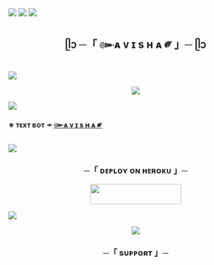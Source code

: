 
 
<img src="https://user-images.githubusercontent.com/73097560/115834477-dbab4500-a447-11eb-908a-139a6edaec5c.gif"> 
 <img src="https://readme-typing-svg.herokuapp.com?color=FF0000&width=420&lines=🧋+𝗛𝗔𝗣𝗣𝗬+𝗡𝗘𝗪+𝗬𝗘𝗔𝗥+❷⓿❷❹+🧋">
<img src="https://user-images.githubusercontent.com/73097560/115834477-dbab4500-a447-11eb-908a-139a6edaec5c.gif">


<h2 align="center">
    ᥫᩣ ─「 ๛ᴀ ᴠ ɪ s ʜ ᴀ ༗ 」─ ᥫᩣ


</h2>
<img src="https://readme-typing-svg.herokuapp.com?color=FF0786&width=420&lines=Ⰶ+ʜᴇʏ+ᴄᴜᴛɪᴇ+ᴅᴇᴘʟᴏʏ+ʙᴏᴛ+ᴏɴ+ʜᴇʀᴏᴋᴜ+Ⰶ;Ⰶ+ɪғ+ʏᴏᴜ+ᴅᴏɴ'ᴛ+ʜᴀᴠᴇ+ʜᴇʀᴏᴋᴜ+ᴀᴄᴄᴏᴜɴᴛ+Ⰶ;Ⰶ+ᴛʜᴇɴ+ᴅᴇᴘʟᴏʏ+ᴀʟsᴏ+ᴏɴ+ᴠᴘs+sᴇʀᴠᴇʀ+Ⰶ;Ⰶ+ᴘᴏᴡᴇʀᴇᴅ+ʙʏ+ʀᴏʏ+ᴇᴅɪᴛx+Ⰶ">
<p align="center">
  <img src="https://graph.org/file/241a156e1555427b80581.jpg">
</p>

<img src="https://readme-typing-svg.herokuapp.com?color=00FF00&width=420&lines=💌+ɪ+ᴀᴍ+๛+ᴀ+ᴠ+ɪ+s+ʜ+ᴀ+༗‌+ᴀɴᴅ+ɪ+ʜᴀᴠᴇ+sᴘᴇᴄɪᴀʟ+ғᴜᴛᴜʀᴇs+🧋;💌+ғʀɪsᴛ+ʏᴏᴜ+ғᴏʀᴋ+ᴛʜɪs+ʀᴇᴘᴏ+ᴛʜᴇɴ+ᴅᴇᴘʟᴏʏ+ʏᴏᴜʀ+ʙᴏᴛ+🧋">

</h2>

**※ ᴛᴇxᴛ ʙᴏᴛ ➛ [๛ᴀ ᴠ ɪ s ʜ ᴀ ༗‌](https://t.me/Avishaxbot)**


 <img src="https://readme-typing-svg.herokuapp.com?color=FF0000&width=420&lines=🧋+𝗛𝗔𝗣𝗣𝗬+𝗡𝗘𝗪+𝗬𝗘𝗔𝗥+❷⓿❷❹+🧋">


<h3 align="center">
    ─「 ᴅᴇᴩʟᴏʏ ᴏɴ ʜᴇʀᴏᴋᴜ 」─
</h3>

<p align="center"><a href="https://dashboard.heroku.com/new?template=https://github.com/drifter-power"> <img src="https://img.shields.io/badge/Deploy%20On%20Heroku-FF0000?style=for-the-badge&logo=heroku" width="180" height="40"/></a></p>


<img src="https://readme-typing-svg.herokuapp.com?color=white&width=420&lines=💥+ɪғ+ᴀɴʏ+ᴇʀʀᴏʀ+ᴛʜᴇɴ+sᴇɴᴅ+ᴍᴇ+ᴇʀʀᴏʀ+ɪɴ+ʀᴏʏ+ᴇᴅɪᴛx+...">
<p align="center">
<a href="https://telegram.me/THE_Friendz"><img src="https://img.shields.io/badge/-๛DM TO RoY EdiTX%20☆-FF00FF.svg?style=for-the-badge&logo=Telegram"></a>
</p>
<h3 align="center">


<h3 align="center">
    ─「 sᴜᴩᴩᴏʀᴛ 」─
</h3>
